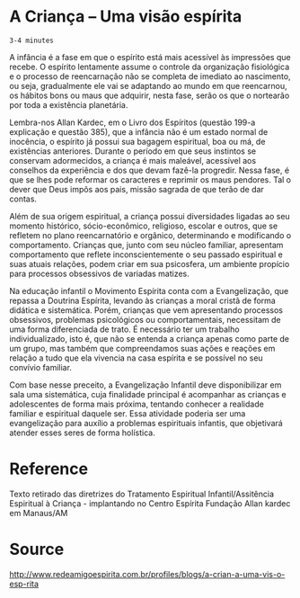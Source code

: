 # A Criança – Uma visão espírita
`3-4 minutes`

A infância é a fase em que o espírito está mais acessível às impressões que recebe. O espírito lentamente assume o controle da organização fisiológica e o processo de reencarnação não se completa de imediato ao nascimento, ou seja, gradualmente ele vai se adaptando ao mundo em que reencarnou, os hábitos bons ou maus que adquirir, nesta fase, serão os que o nortearão por toda a existência planetária.

Lembra-nos Allan Kardec, em o Livro dos Espíritos (questão 199-a explicação e questão 385), que a infância não é um estado normal de inocência, o espírito já possui sua bagagem espiritual, boa ou má, de existências anteriores. Durante o período em que seus instintos se conservam adormecidos, a criança é mais maleável, acessível aos conselhos da experiência e dos que devam fazê-la progredir. Nessa fase, é que se lhes pode reformar os caracteres e reprimir os maus pendores. Tal o dever que Deus impôs aos pais, missão sagrada de que terão de dar contas.

Além de sua origem espiritual, a criança possui diversidades ligadas ao seu momento histórico, sócio-econômico, religioso, escolar e outros, que se refletem no plano reencarnatório e orgânico, determinando e modificando o comportamento. Crianças que, junto com seu núcleo familiar, apresentam comportamento que reflete inconscientemente o seu passado espiritual e suas atuais relações, podem criar em sua psicosfera, um ambiente propício para processos obsessivos de variadas matizes.

Na educação infantil o Movimento Espírita conta com a Evangelização, que repassa a Doutrina Espírita, levando às crianças a moral cristã de forma didática e sistemática. Porém, crianças que vem apresentando processos obsessivos, problemas psicológicos ou comportamentais, necessitam de uma forma diferenciada de trato. É necessário ter um trabalho individualizado, isto é, que não se entenda a criança apenas como parte de um grupo, mas também que compreendamos suas ações e reações em relação a tudo que ela vivencia na casa espírita e se possível no seu convívio familiar.

Com base nesse preceito, a Evangelização Infantil deve disponibilizar em sala uma sistemática, cuja finalidade principal é acompanhar as crianças e adolescentes de forma mais próxima, tentando conhecer a realidade familiar e espiritual daquele ser. Essa atividade poderia ser uma evangelização para auxílio a problemas espirituais infantis, que objetivará atender esses seres de forma holística.

# Reference
Texto retirado das diretrizes do Tratamento Espiritual Infantil/Assitência Espiritual à Criança - implantando no Centro Espírita Fundação Allan kardec em Manaus/AM

# Source
http://www.redeamigoespirita.com.br/profiles/blogs/a-crian-a-uma-vis-o-esp-rita
